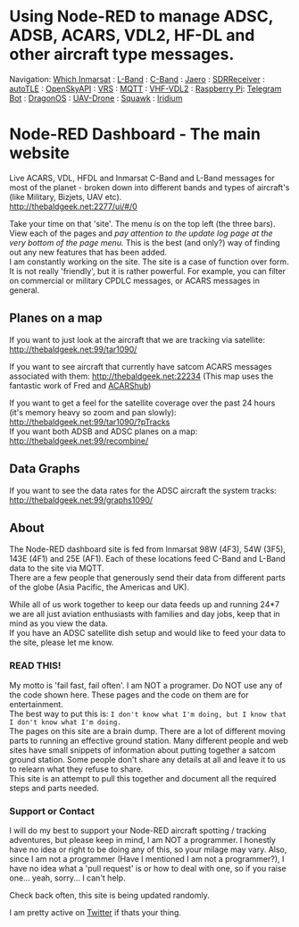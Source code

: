 # Using Node-RED to manage ADSC, ADSB, ACARS, VDL2, HF-DL and other aircraft type messages.

Navigation: [Which Inmarsat](Inmarsat.md) : [L-Band](L-Band.md) : [C-Band](C-Band.md) : [Jaero](jaero.md) : [SDRReceiver](SDRReceiver.md) : [autoTLE](autoTLE.md) : [OpenSkyAPI](OpenSkyAPI.md) : [VRS](vrs.md) : [MQTT](mqtt.md) : [VHF-VDL2](vhf-vdl2.md) : [Raspberry Pi](raspberrypi.md): [Telegram Bot](telegram.md) : [DragonOS](DragonOS.md) : [UAV-Drone](UAV-Drone.md) : [Squawk](Squawk.md) : [Iridium](Iridium.md)

# Node-RED Dashboard - The main website

Live ACARS, VDL, HFDL and Inmarsat C-Band and L-Band messages for most of the planet - broken down into different bands and types of aircraft's (like Military, Bizjets, UAV etc).  
<a href="http://thebaldgeek.net:2277/ui/#/0" rel="noopener" target="_blank">http://thebaldgeek.net:2277/ui/#/0</a>   

Take your time on that 'site'. The menu is on the top left (the three bars).  
View each of the pages and *pay attention to the update log page at the very bottom of the page menu.* This is the best (and only?) way of finding out any new features that has been added.  
I am constantly working on the site. The site is a case of function over form. It is not really 'friendly', but it is rather powerful.
For example, you can filter on commercial or military CPDLC messages, or ACARS messages in general. 

## Planes on a map   

If you want to just look at the aircraft that we are tracking via satellite: <a href="http://thebaldgeek.net:99/tar1090/" rel="noopener" target="_blank">http://thebaldgeek.net:99/tar1090/</a>   

If you want to see aircraft that currently have satcom ACARS messages associated with them:
<a href="http://thebaldgeek.net:22234/" rel="noopener" target="_blank">http://thebaldgeek.net:22234</a> (This map uses the fantastic work of Fred and [ACARShub](https://github.com/fredclausen/docker-acarshub))   

If you want to get a feel for the satellite coverage over the past 24 hours (it's memory heavy so zoom and pan slowly): <a href="http://thebaldgeek.net:99/tar1090/?pTracks" rel="noopener" target="_blank">http://thebaldgeek.net:99/tar1090/?pTracks</a>  
If you want both ADSB and ADSC planes on a map: <a href="http://thebaldgeek.net:99/recombine/" rel="noopener" target="_blank">http://thebaldgeek.net:99/recombine/</a>  

## Data Graphs  
If you want to see the data rates for the ADSC aircraft the system tracks: <a href="http://thebaldgeek.net:99/graphs1090/" rel="noopener" target="_blank">http://thebaldgeek.net:99/graphs1090/</a>  
  
## About  
The Node-RED dashboard site is fed from Inmarsat 98W (4F3), 54W (3F5), 143E (4F1) and 25E (AF1). Each of these locations feed C-Band and L-Band data to the site via MQTT.   
There are a few people that generously send their data from different parts of the globe (Asia Pacific, the Americas and UK).  
  
While all of us work together to keep our data feeds up and running 24*7 we are all just aviation enthusiasts with families and day jobs, keep that in mind as you view the data.  
If you have an ADSC satellite dish setup and would like to feed your data to the site, please let me know.

###  READ THIS!

My motto is 'fail fast, fail often'. I am NOT a programer. Do NOT use any of the code shown here. These pages and the code on them are for entertainment.   
The best way to put this is: `I don't know what I'm doing, but I know that I don't know what I'm doing.`  
The pages on this site are a brain dump. There are a lot of different moving parts to running an effective ground station. Many different people and web sites have small snippets of information about putting together a satcom ground station. Some people don't share any details at all and leave it to us to relearn what they refuse to share.  
This site is an attempt to pull this together and document all the required steps and parts needed.

### Support or Contact

I will do my best to support your Node-RED aircraft spotting / tracking adventures, but please keep in mind, I am NOT a programmer. I honestly have no idea or right to be doing any of this, so your milage may vary. Also, since I am not a programmer (Have I mentioned I am not a programmer?), I have no idea what a 'pull request' is or how to deal with one, so if you raise one... yeah, sorry... I can't help.

Check back often, this site is being updated randomly.   

I am pretty active on [Twitter](https://twitter.com/thebaldgeek) if thats your thing.
<!-- Global site tag (gtag.js) - Google Analytics -->
<script async src="https://www.googletagmanager.com/gtag/js?id=G-HGJWTNL65R"></script>
<script>
window.dataLayer = window.dataLayer || [];
function gtag(){dataLayer.push(arguments);}
gtag('js', new Date());
gtag('config', 'G-HGJWTNL65R');
</script>